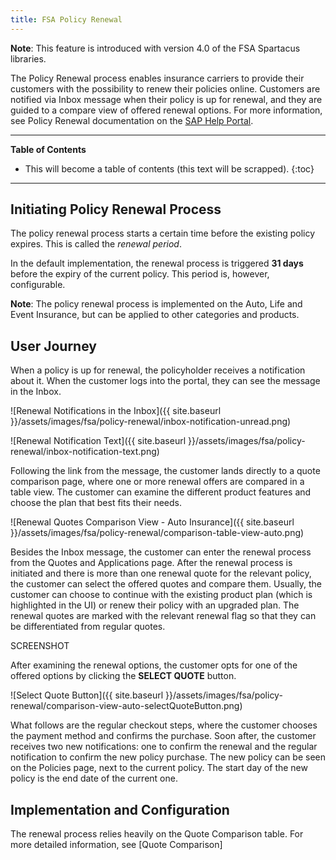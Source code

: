 ```yaml
---
title: FSA Policy Renewal
---
```


**Note**: This feature is introduced with version 4.0 of the FSA Spartacus libraries.

The Policy Renewal process enables insurance carriers to provide their customers with the possibility to renew their policies online. Customers are notified via Inbox message when their policy is up for renewal, and they are guided to a compare view of offered renewal options. For more information, see Policy Renewal documentation on the [SAP Help Portal](https://help.sap.com/viewer/a7d0f0c5faa44002bf81e1a9a91c77e2/latest/en-US/3a9cfcf9213e42fd84092ea69519fa3b.html).

***

**Table of Contents**

- This will become a table of contents (this text will be scrapped).
{:toc}

***

## Initiating Policy Renewal Process 

The policy renewal process starts a certain time before the existing policy expires. This is called the *renewal period*. 

In the default implementation, the renewal process is triggered **31 days** before the expiry of the current policy. This period is, however, configurable.

**Note**: The policy renewal process is implemented on the Auto, Life and Event Insurance, but can be applied to other categories and products.  

## User Journey

When a policy is up for renewal, the policyholder receives a notification about it. When the customer logs into the portal, they can see the message in the Inbox.

![Renewal Notifications in the Inbox]({{ site.baseurl }}/assets/images/fsa/policy-renewal/inbox-notification-unread.png)


![Renewal Notification Text]({{ site.baseurl }}/assets/images/fsa/policy-renewal/inbox-notification-text.png)

Following the link from the message, the customer lands directly to a quote comparison page, where one or more renewal offers are compared in a table view. The customer can examine the different product features and choose the plan that best fits their needs.

![Renewal Quotes Comparison View - Auto Insurance]({{ site.baseurl }}/assets/images/fsa/policy-renewal/comparison-table-view-auto.png)

Besides the Inbox message, the customer can enter the renewal process from the Quotes and Applications page. After the renewal process is initiated and there is more than one renewal quote for the relevant policy, the customer can select the offered quotes and compare them. Usually, the customer can choose to continue with the existing product plan (which is highlighted in the UI) or renew their policy with an upgraded plan. The renewal quotes are marked with the relevant renewal flag so that they can be differentiated from regular quotes.

SCREENSHOT

After examining the renewal options, the customer opts for one of the offered options by clicking the **SELECT QUOTE** button.

![Select Quote Button]({{ site.baseurl }}/assets/images/fsa/policy-renewal/comparison-view-auto-selectQuoteButton.png)

What follows are the regular checkout steps, where the customer chooses the payment method and confirms the purchase. Soon after, the customer receives two new notifications: one to confirm the renewal and the regular notification to confirm the new policy purchase. The new policy can be seen on the Policies page, next to the current policy. The start day of the new policy is the end date of the current one.


## Implementation and Configuration 

The renewal process relies heavily on the Quote Comparison table. For more detailed information, see [Quote Comparison] 


